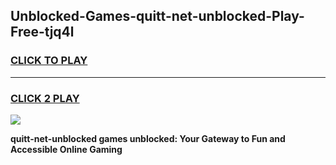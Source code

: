
## Unblocked-Games-quitt-net-unblocked-Play-Free-tjq4l
<h3>
<a href="https://premium76.site?title=quitt-net-unblocked&ref=19M">CLICK TO PLAY</a></h3>
<hr>

<h3>
<a href="https://premium76.site?title=quitt-net-unblocked&ref=19M">CLICK 2 PLAY</a>
  
</h3>

<a href="https://premium76.site?title=quitt-net-unblocked&ref=19M"><img src="https://clearcache.store/games.png"></a>


**quitt-net-unblocked games unblocked: Your Gateway to Fun and Accessible Online Gaming**
